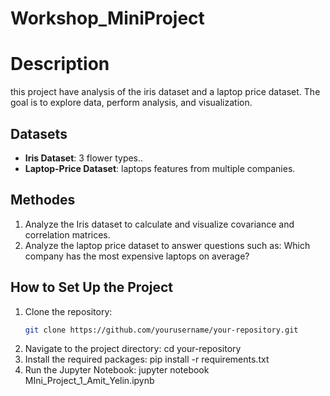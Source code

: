 # Workshop_MiniProject

# Description

this project have analysis of the iris dataset and a laptop price dataset. The goal is to explore data, perform analysis, and visualization.

## Datasets

- **Iris Dataset**: 3 flower types..
- **Laptop-Price Dataset**: laptops features from multiple companies.

## Methodes

1. Analyze the Iris dataset to calculate and visualize covariance and correlation matrices.
2. Analyze the laptop price dataset to answer questions such as:
   Which company has the most expensive laptops on average?


## How to Set Up the Project

1. Clone the repository:
   ```bash
   git clone https://github.com/yourusername/your-repository.git
2. Navigate to the project directory: cd your-repository
3. Install the required packages: pip install -r requirements.txt
4. Run the Jupyter Notebook: jupyter notebook MIni_Project_1_Amit_Yelin.ipynb

